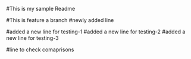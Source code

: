 
#This is my sample Readme

#This is feature a branch
#newly added line

#added a new line for testing-1
#added a new line for testing-2
#added a new line for testing-3

#line to check comaprisons



